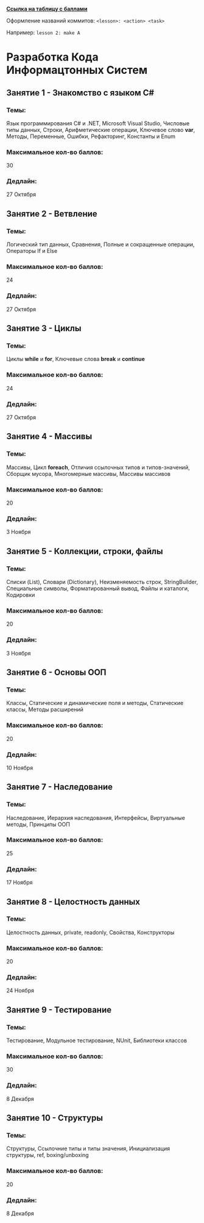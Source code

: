 **[Ссылка на таблицу с баллами](https://docs.google.com/spreadsheets/d/1lTc9L9D51gNhiKB_6AAoq7qbp0YHdIKYBKi1LoPV4zQ/edit?usp=sharing)**

Оформление названий коммитов: `<lesson>: <action> <task>`

Например: `lesson 2: make A`

# Разработка Кода Информацтонных Систем

## Занятие 1 - Знакомство с языком C#

### Темы:

Язык программирования C# и .NET, Microsoft Visual Studio, Числовые типы данных, Строки, Арифметические операции, Ключевое слово **var**, Методы, Переменные, Ошибки, Рефакторинг, Константы и Enum

### Максимальное кол-во баллов:

30

### Дедлайн:

27 Октября

## Занятие 2 - Ветвление

### Темы:

Логический тип данных, Сравнения, Полные и сокращенные операции, Операторы If и Else

### Максимальное кол-во баллов:

24

### Дедлайн:

27 Октября

## Занятие 3 - Циклы

### Темы:

Циклы **while** и **for**, Ключевые слова **break** и **continue**

### Максимальное кол-во баллов:

24

### Дедлайн:

27 Октября

## Занятие 4 - Массивы

### Темы:

Массивы, Цикл **foreach**, Отличия ссылочных типов и типов-значений, Сборщик мусора, Многомерные массивы, Массивы массивов

### Максимальное кол-во баллов:

20

### Дедлайн:

3 Ноября

## Занятие 5 - Коллекции, строки, файлы

### Темы:

Cписки (List), Словари (Dictionary), Неизменяемость строк, StringBuilder, Специальные символы, Форматированный вывод, Файлы и каталоги, Кодировки

### Максимальное кол-во баллов:

20

### Дедлайн:

3 Ноября

## Занятие 6 - Основы ООП

### Темы:

Классы, Статические и динамические поля и методы, Статические классы, Методы расширений

### Максимальное кол-во баллов:

20

### Дедлайн:

10 Ноября

## Занятие 7 - Наследование

### Темы:

Наследование, Иерархия наследования, Интерфейсы, Виртуальные методы, Принципы ООП

### Максимальное кол-во баллов:

25

### Дедлайн:

17 Ноября

## Занятие 8 - Целостность данных

### Темы:

Целостность данных, private, readonly, Свойства, Конструкторы

### Максимальное кол-во баллов:

20

### Дедлайн:

24 Ноября

## Занятие 9 - Тестирование

### Темы:

Тестирование, Модульное тестирование, NUnit, Библиотеки классов

### Максимальное кол-во баллов:

30

### Дедлайн:

8 Декабря

## Занятие 10 - Структуры

### Темы:

Структуры, Ссылочние типы и типы значения, Инициализация структуры, ref, boxing/unboxing

### Максимальное кол-во баллов:

20

### Дедлайн:

8 Декабря
